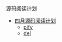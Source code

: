 源码阅读计划

- [四月源码阅读计划](#packages)
	- [pify](#pify)
	- [del](#del)












[1]: https://github.com/fanyifanbumaimeng/pify       "pify"
[2]: https://github.com/fanyifanbumaimeng/del  "del"
